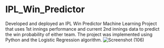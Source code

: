 # IPL_Win_Predictor
Developed and deployed an IPL Win Predictor Machine Learning Project that uses 1st innings performance and current 2nd innings data to predict the win probability of either team. The project was implemented using Python and the Logistic Regression algorithm.
![Screenshot (106)](https://github.com/iamprathameshdhas/IPL_Win_Predictor/assets/126050846/4177b1b1-15e1-4590-8303-1d66f98fc031)
